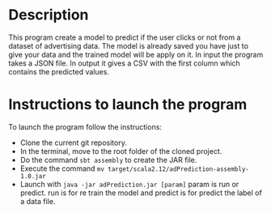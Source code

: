 #  Description
This program create a model to predict if the user clicks or not from a dataset of advertising data. The model is already saved you have just to give your data and the trained model will be apply on it.
In input the program takes a JSON file. 
In output it gives a CSV with the first column which contains the predicted values.

# Instructions to launch the program
To launch the program follow the instructions: 
* Clone the current git repository.
* In the terminal, move to the root folder of the cloned project.
* Do the command `sbt assembly` to create the JAR file. 
* Execute the command `mv target/scala2.12/adPrediction-assembly-1.0.jar`
* Launch with `java -jar adPrediction.jar [param]` param is run or predict. run is for re train the model and predict is for predict the label of a data file.